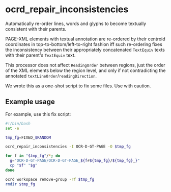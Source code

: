 # ocrd_repair_inconsistencies

Automatically re-order lines, words and glyphs to become textually consistent with their parents.

PAGE-XML elements with textual annotation are re-ordered by their centroid coordinates
in top-to-bottom/left-to-right fashion iff such re-ordering fixes the inconsistency
between their appropriately concatenated `TextEquiv` texts with their parent's `TextEquiv` text.

This processor does not affect `ReadingOrder` between regions, just the order of the XML elements below the region level, and only if not contradicting the annotated `textLineOrder`/`readingDirection`.

We wrote this as a one-shot script to fix some files. Use with caution.


## Example usage

For example, use this fix script:
~~~sh
#!/bin/bash
set -e

tmp_fg=FIXED_$RANDOM

ocrd_repair_inconsistencies -I OCR-D-GT-PAGE -O $tmp_fg

for f in "$tmp_fg"/*; do
  g="OCR-D-GT-PAGE/OCR-D-GT-PAGE_${f#${tmp_fg}/${tmp_fg}_}"
  cp "$f" "$g"
done

ocrd workspace remove-group -rf $tmp_fg
rmdir $tmp_fg
~~~
